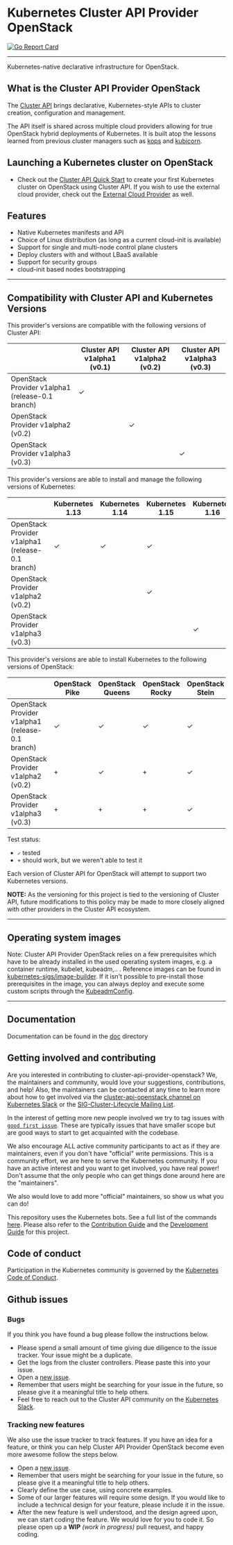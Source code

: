 # Kubernetes Cluster API Provider OpenStack

[![Go Report Card](https://goreportcard.com/badge/kubernetes-sigs/cluster-api-provider-openstack)](https://goreportcard.com/report/kubernetes-sigs/cluster-api-provider-openstack)

------

Kubernetes-native declarative infrastructure for OpenStack.

## What is the Cluster API Provider OpenStack

The [Cluster API][cluster_api] brings
declarative, Kubernetes-style APIs to cluster creation, configuration and
management.

The API itself is shared across multiple cloud providers allowing for true OpenStack
hybrid deployments of Kubernetes. It is built atop the lessons learned from
previous cluster managers such as [kops][kops] and
[kubicorn][kubicorn].


## Launching a Kubernetes cluster on OpenStack

- Check out the [Cluster API Quick Start](https://cluster-api.sigs.k8s.io/user/quick-start.html) to create your first Kubernetes cluster on OpenStack using Cluster API. If you wish to use the external cloud provider, check out the [External Cloud Provider](docs/book/src/topics/external-cloud-provider.md) as well. 

## Features

- Native Kubernetes manifests and API
- Choice of Linux distribution (as long as a current cloud-init is available)
- Support for single and multi-node control plane clusters
- Deploy clusters with and without LBaaS available
- Support for security groups
- cloud-init based nodes bootstrapping

------

## Compatibility with Cluster API and Kubernetes Versions

This provider's versions are compatible with the following versions of Cluster API:

| | Cluster API v1alpha1 (v0.1) | Cluster API v1alpha2 (v0.2) | Cluster API v1alpha3 (v0.3) |
|-------------------------------------------------|---|---|---|
| OpenStack Provider v1alpha1 (release-0.1 branch)| ✓ |   |   |
| OpenStack Provider v1alpha2 (v0.2)              |   | ✓ |   |
| OpenStack Provider v1alpha3 (v0.3)              |   |   | ✓ |

This provider's versions are able to install and manage the following versions of Kubernetes:

| | Kubernetes 1.13 | Kubernetes 1.14 | Kubernetes 1.15 | Kubernetes 1.16 | Kubernetes 1.17 | Kubernetes 1.18 | Kubernetes 1.19 | Kubernetes 1.20 |
|-------------------------------------------------|---|---|---|---|---|---|---|---|
|OpenStack Provider v1alpha1 (release-0.1 branch) | ✓ | ✓ | ✓ |   |   |   |   |   |
|OpenStack Provider v1alpha2 (v0.2)               |   |   | ✓ |   |   |   |   |   |
|OpenStack Provider v1alpha3 (v0.3)               |   |   |   | ✓ | ✓ | ✓ | ✓ | ✓ |

This provider's versions are able to install Kubernetes to the following versions of OpenStack:

| | OpenStack Pike | OpenStack Queens | OpenStack Rocky | OpenStack Stein | OpenStack Train | OpenStack Ussuri | OpenStack Victoria |
|-------------------------------------------------|---|---|---|---|---|---|---|
| OpenStack Provider v1alpha1 (release-0.1 branch)| ✓ | ✓ | ✓ | ✓ | + | + | + |
| OpenStack Provider v1alpha2 (v0.2)              | + | ✓ | + | ✓ | + | + | + |
| OpenStack Provider v1alpha3 (v0.3)              | + | + | + | ✓ | ✓ | ✓ | ✓ |

Test status:
* `✓` tested
* `+` should work, but we weren't able to test it

Each version of Cluster API for OpenStack will attempt to support two Kubernetes versions.

**NOTE:** As the versioning for this project is tied to the versioning of Cluster API, future modifications to this
policy may be made to more closely aligned with other providers in the Cluster API ecosystem.

------

## Operating system images

Note: Cluster API Provider OpenStack relies on a few prerequisites which have to be already
installed in the used operating system images, e.g. a container runtime, kubelet, kubeadm,.. .
Reference images can be found in [kubernetes-sigs/image-builder](https://github.com/kubernetes-sigs/image-builder/tree/master/images/capi). If it isn't possible to pre-install those
 prerequisites in the image, you can always deploy and execute some custom scripts 
 through the [KubeadmConfig](https://github.com/kubernetes-sigs/cluster-api-bootstrap-provider-kubeadm).  

------

## Documentation

Documentation can be found in the [doc](docs/book/src/) directory

## Getting involved and contributing

Are you interested in contributing to cluster-api-provider-openstack? We, the
maintainers and community, would love your suggestions, contributions, and help!
Also, the maintainers can be contacted at any time to learn more about how to get
involved via the [cluster-api-openstack channel on Kubernetes Slack][slack] or the
[SIG-Cluster-Lifecycle Mailing List](https://groups.google.com/forum/#!forum/kubernetes-sig-cluster-lifecycle).

In the interest of getting more new people involved we try to tag issues with
[`good first issue`][good_first_issue].
These are typically issues that have smaller scope but are good ways to start
to get acquainted with the codebase.

We also encourage ALL active community participants to act as if they are
maintainers, even if you don't have "official" write permissions. This is a
community effort, we are here to serve the Kubernetes community. If you have an
active interest and you want to get involved, you have real power! Don't assume
that the only people who can get things done around here are the "maintainers".

We also would love to add more "official" maintainers, so show us what you can
do!

This repository uses the Kubernetes bots. See a full list of the commands [here][prow].
Please also refer to the [Contribution Guide](CONTRIBUTING.md) and the [Development Guide](docs/book/src/development/development.md) for this project.

## Code of conduct

Participation in the Kubernetes community is governed by the [Kubernetes Code of Conduct](code-of-conduct.md).

## Github issues

### Bugs

If you think you have found a bug please follow the instructions below.

- Please spend a small amount of time giving due diligence to the issue tracker. Your issue might be a duplicate.
- Get the logs from the cluster controllers. Please paste this into your issue.
- Open a [new issue][new_bug_issue].
- Remember that users might be searching for your issue in the future, so please give it a meaningful title to help others.
- Feel free to reach out to the Cluster API community on the [Kubernetes Slack][slack].

### Tracking new features

We also use the issue tracker to track features. If you have an idea for a feature, or think you can help Cluster API Provider OpenStack become even more awesome follow the steps below.

- Open a [new issue][new_feature_issue].
- Remember that users might be searching for your issue in the future, so please
  give it a meaningful title to help others.
- Clearly define the use case, using concrete examples.
- Some of our larger features will require some design. If you would like to
  include a technical design for your feature, please include it in the issue.
- After the new feature is well understood, and the design agreed upon, we can
  start coding the feature. We would love for you to code it. So please open
  up a **WIP** *(work in progress)* pull request, and happy coding.


<!-- References -->

[cluster_api]: https://github.com/kubernetes-sigs/cluster-api
[kops]: https://github.com/kubernetes/kops
[kubicorn]: http://kubicorn.io/
[slack]: https://kubernetes.slack.com/messages/cluster-api-openstack
[good_first_issue]: https://github.com/kubernetes-sigs/cluster-api-provider-openstack/issues?q=is%3Aissue+is%3Aopen+sort%3Aupdated-desc+label%3A%22good+first+issue%22
[prow]: https://go.k8s.io/bot-commands
[new_bug_issue]: https://github.com/kubernetes-sigs/cluster-api-provider-openstack/issues/new?assignees=&labels=&template=bug_report.md
[new_feature_issue]: https://github.com/kubernetes-sigs/cluster-api-provider-openstack/issues/new?assignees=&labels=&template=feature_request.md
